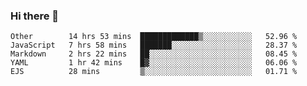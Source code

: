 ### Hi there 👋

<!--START_SECTION:waka-->
```text
Other        14 hrs 53 mins  █████████████▒░░░░░░░░░░░   52.96 % 
JavaScript   7 hrs 58 mins   ███████░░░░░░░░░░░░░░░░░░   28.37 % 
Markdown     2 hrs 22 mins   ██░░░░░░░░░░░░░░░░░░░░░░░   08.45 % 
YAML         1 hr 42 mins    █▓░░░░░░░░░░░░░░░░░░░░░░░   06.06 % 
EJS          28 mins         ▒░░░░░░░░░░░░░░░░░░░░░░░░   01.71 % 
```
<!--END_SECTION:waka-->
